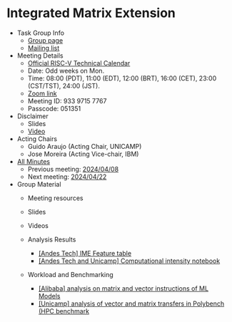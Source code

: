 
# Integrated Matrix Extension

* Task Group Info
  * [Group page](https://lists.riscv.org/g/tech-integrated-matrix-extension)
  * [Mailing list](https://lists.riscv.org/g/tech-integrated-matrix-extension/topics)
* Meeting Details
  * [Official RISC-V Technical Calendar](https://tech.riscv.org/calendar/)
  * Date: Odd weeks on Mon.
  * Time: 08:00 (PDT), 11:00 (EDT), 12:00 (BRT), 16:00 (CET), 23:00 (CST/TST), 24:00 (JST).
  * [Zoom link](https://zoom.us/j/93397157767?pwd=UE0vbWJEU0dFSXR4dlp5NGZjaUJJdz09)
  * Meeting ID: 933 9715 7767
  * Passcode: 051351
* Disclaimer
  * Slides
  * [Video](https://drive.google.com/file/d/1NddUrkHPJukhUo8OeD7uvrWCqRaMt9zx/view) 
* Acting Chairs
  * Guido Araujo  (Acting Chair, UNICAMP)
  * Jose Moreira  (Acting Vice-chair, IBM)
* [All Minutes](https://github.com/riscv-admin/integrated-matrix-extension/wiki/IME-TG-Minutes)
  * Previous meeting: [2024/04/08](https://github.com/riscv-admin/integrated-matrix-extension/wiki/IME-TG-Minutes#20240408)
  * Next meeting: [2024/04/22](https://github.com/riscv-admin/integrated-matrix-extension/wiki/IME-TG-Minutes#20240422)
* Group Material
  *  Meeting resources
    *  Slides
    *  Videos
  * Analysis Results
      * [[Andes Tech] IME Feature table](https://docs.google.com/presentation/d/116aZ4uhCl4f33lCmH-BNG-7epEZ1pnZP/edit#slide=id.p1)
      * [[Andes Tech and Unicamp] Computational intensity notebook]()
 
  * Workload and Benchmarking
    * [[Alibaba] analysis on matrix and vector instructions of ML Models](https://github.com/T-head-Semi/riscv-matrix-extension-spec/blob/master/doc/slides/AME_workload_analysis_20240412.pdf)
    * [[Unicamp] analysis of vector and matrix transfers in Polybench (HPC benchmark](https://docs.google.com/spreadsheets/d/1FmBtJt__I1hj4LtRNhwMqrIsKPjSK40DEUBpWAi2QAQ/edit#gid=0)
  
 


